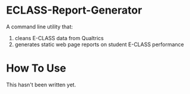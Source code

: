 # ECLASS-Report-Generator

A command line utility that:
1. cleans E-CLASS data from Qualtrics
2. generates static web page reports on student E-CLASS performance

# How To Use

This hasn't been written yet.
